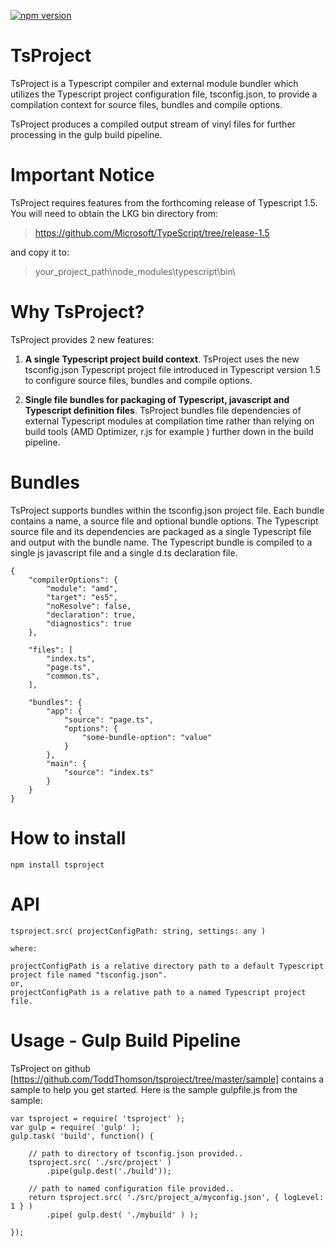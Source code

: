 [![npm version](https://badge.fury.io/js/tsproject.svg)](http://badge.fury.io/js/tsproject)
# TsProject
TsProject is a Typescript compiler and external module bundler which utilizes the Typescript project configuration file, tsconfig.json, to provide a compilation context for source files, bundles and compile options.

TsProject produces a compiled output stream of vinyl files for further processing in the gulp build pipeline.

# Important Notice
TsProject requires features from the forthcoming release of Typescript 1.5.
You will need to obtain the LKG bin directory from:
> https://github.com/Microsoft/TypeScript/tree/release-1.5

and copy it to:

> your_project_path\node_modules\typescript\bin\


# Why TsProject?
TsProject provides 2 new features:

1. **A single Typescript project build context**. TsProject uses the new tsconfig.json Typescript project file introduced in Typescript version 1.5 to configure source files, bundles and compile options.

2. **Single file bundles for packaging of Typescript, javascript and Typescript definition files**. TsProject bundles file dependencies of external Typescript modules at compilation time rather than relying on build tools (AMD Optimizer, r.js for example ) further down in the build pipeline.

# Bundles
TsProject supports bundles within the tsconfig.json project file.  Each bundle contains a name, a source file and optional bundle options.
The Typescript source file and its dependencies are packaged as a single Typescript file and output with the bundle name. The Typescript bundle is compiled to a single js javascript file and a single d.ts declaration file.

```
{
    "compilerOptions": {
        "module": "amd",
        "target": "es5",
        "noResolve": false,
        "declaration": true,
        "diagnostics": true
    },

    "files": [
        "index.ts",
        "page.ts",
        "common.ts",
    ],
    
    "bundles": {
        "app": {
            "source": "page.ts",
            "options": { 
                "some-bundle-option": "value"  
            }
        },
        "main": {
            "source": "index.ts"
        }
    }
}
```

# How to install

```
npm install tsproject
```

# API

    tsproject.src( projectConfigPath: string, settings: any )

    where:

    projectConfigPath is a relative directory path to a default Typescript project file named "tsconfig.json".
    or,
    projectConfigPath is a relative path to a named Typescript project file.   

# Usage - Gulp Build Pipeline
TsProject on github [https://github.com/ToddThomson/tsproject/tree/master/sample] contains a sample to help you get started.
Here is the sample gulpfile.js from the sample:

```
var tsproject = require( 'tsproject' );
var gulp = require( 'gulp' );
gulp.task( 'build', function() {

    // path to directory of tsconfig.json provided..
    tsproject.src( './src/project' )
        .pipe(gulp.dest('./build'));
    
    // path to named configuration file provided..
    return tsproject.src( './src/project_a/myconfig.json', { logLevel: 1 } )
        .pipe( gulp.dest( './mybuild' ) );

});
```
